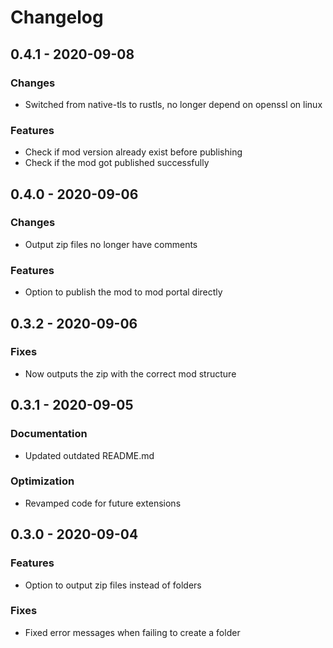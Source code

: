 # Changelog


## 0.4.1 - 2020-09-08

### Changes
- Switched from native-tls to rustls, no longer depend on openssl on linux

### Features
- Check if mod version already exist before publishing
- Check if the mod got published successfully


## 0.4.0 - 2020-09-06

### Changes
- Output zip files no longer have comments

### Features
- Option to publish the mod to mod portal directly


## 0.3.2 - 2020-09-06

### Fixes
- Now outputs the zip with the correct mod structure


## 0.3.1 - 2020-09-05

### Documentation
- Updated outdated README.md

### Optimization
- Revamped code for future extensions


## 0.3.0 - 2020-09-04

### Features
- Option to output zip files instead of folders

### Fixes
- Fixed error messages when failing to create a folder
